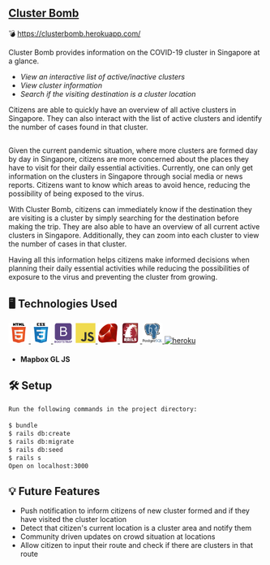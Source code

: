 <h2><a href="https://clusterbomb.herokuapp.com/">Cluster Bomb</a></h2>

💣 https://clusterbomb.herokuapp.com/

Cluster Bomb provides information on the COVID-19 cluster in Singapore at a glance.
* *View an interactive list of active/inactive clusters*
* *View cluster information*
* *Search if the visiting destination is a cluster location*

Citizens are able to quickly have an overview of all active clusters in Singapore. They can also interact with the list of active clusters and identify the number of cases found in that cluster. 

## 

Given the current pandemic situation, where more clusters are formed day by day in Singapore, citizens are more concerned about the places they have to visit for their daily essential activities. Currently, one can only get information on the clusters in Singapore through social media or news reports. Citizens want to know which areas to avoid hence, reducing the possibility of being exposed to the virus. 


With Cluster Bomb, citizens can immediately know if the destination they are visiting is a cluster by simply searching for the destination before making the trip. They are also able to have an overview of all current active clusters in Singapore. Additionally, they can zoom into each cluster to view the number of cases in that cluster.

Having all this information helps citizens make informed decisions when planning their daily essential activities while reducing the possibilities of exposure to the virus and preventing the cluster from growing. 


## 🖥️ Technologies Used 


<p align="left"> <a href="https://www.w3.org/html/" target="_blank"> <img src="https://raw.githubusercontent.com/devicons/devicon/master/icons/html5/html5-original-wordmark.svg" alt="html5" width="40" height="40"/> </a> <a href="https://www.w3schools.com/css/" target="_blank"> <img src="https://raw.githubusercontent.com/devicons/devicon/master/icons/css3/css3-original-wordmark.svg" alt="css3" width="40" height="40"/> </a> <a href="https://getbootstrap.com" target="_blank"> <img src="https://raw.githubusercontent.com/devicons/devicon/master/icons/bootstrap/bootstrap-plain-wordmark.svg" alt="bootstrap" width="40" height="40"/></a> <a href="https://developer.mozilla.org/en-US/docs/Web/JavaScript" target="_blank"> <img src="https://raw.githubusercontent.com/devicons/devicon/master/icons/javascript/javascript-original.svg" alt="javascript" width="40" height="40"/> </a> <a href="https://www.ruby-lang.org/en/" target="_blank"> <img src="https://raw.githubusercontent.com/devicons/devicon/master/icons/ruby/ruby-original.svg" alt="ruby" width="40" height="40"/> </a>  <a href="https://rubyonrails.org" target="_blank"> <img src="https://raw.githubusercontent.com/devicons/devicon/master/icons/rails/rails-original-wordmark.svg" alt="rails" width="40" height="40"/> </a> 
<a href="https://www.postgresql.org" target="_blank"> <img src="https://raw.githubusercontent.com/devicons/devicon/master/icons/postgresql/postgresql-original-wordmark.svg" alt="postgresql" width="40" height="40"/> </a><a href="https://heroku.com" target="_blank"> <img src="https://www.vectorlogo.zone/logos/heroku/heroku-icon.svg" alt="heroku" width="40" height="40"/> </a>   
</p>

<ul><li><h4>Mapbox GL JS</h4></li></ul>


## 🛠️ Setup 

```
Run the following commands in the project directory:

$ bundle
$ rails db:create
$ rails db:migrate
$ rails db:seed 
$ rails s
Open on localhost:3000
```

## 💡 Future Features 

* Push notification to inform citizens of new cluster formed and if they have visited the cluster location 
* Detect that citizen's current location is a cluster area and notify them  
* Community driven updates on crowd situation at locations
* Allow citizen to input their route and check if there are clusters in that route 
